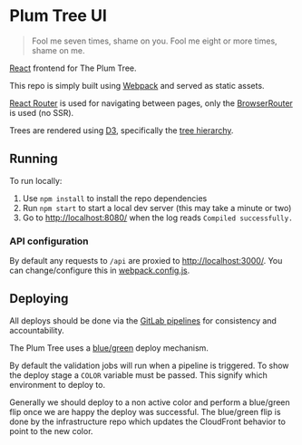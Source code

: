 # Plum Tree UI

> Fool me seven times, shame on you. Fool me eight or more times, shame on me.

[React][reactjs] frontend for The Plum Tree.

This repo is simply built using [Webpack][webpack] and served as static assets.

[React Router][reactrouter] is used for navigating between pages, only the
[BrowserRouter][browserrouter] is used (no SSR).

Trees are rendered using [D3][d3], specifically the [tree hierarchy][d3tree].

## Running

To run locally:

1. Use `npm install` to install the repo dependencies
1. Run `npm start` to start a local dev server (this may take a minute or two)
1. Go to [http://localhost:8080/](http://localhost:8080/) when the log reads `Compiled successfully.`

### API configuration

By default any requests to `/api` are proxied to
[http://localhost:3000/](http://localhost:3000/). You can change/configure this
in [webpack.config.js](./webpack.config.js).

## Deploying

All deploys should be done via the [GitLab pipelines][pipeline] for consistency
and accountability.

The Plum Tree uses a [blue/green][bluegreen] deploy mechanism.

By default the validation jobs will run when a pipeline is triggered. To show
the deploy stage a `COLOR` variable must be passed. This signify which
environment to deploy to.

Generally we should deploy to a non active color and perform a blue/green flip
once we are happy the deploy was successful. The blue/green flip is done by the
infrastructure repo which updates the CloudFront behavior to point to the new
color.

[reactjs]: https://reactjs.org/
[webpack]: https://webpack.js.org/
[reactrouter]: https://reactrouter.com/
[browserrouter]: https://reactrouter.com/web/api/BrowserRouter
[d3]: https://d3js.org/
[d3tree]: https://github.com/d3/d3-hierarchy#tree
[pipeline]: https://gitlab.com/plum-tree/ui/-/pipelines
[bluegreen]: https://martinfowler.com/bliki/BlueGreenDeployment.html
